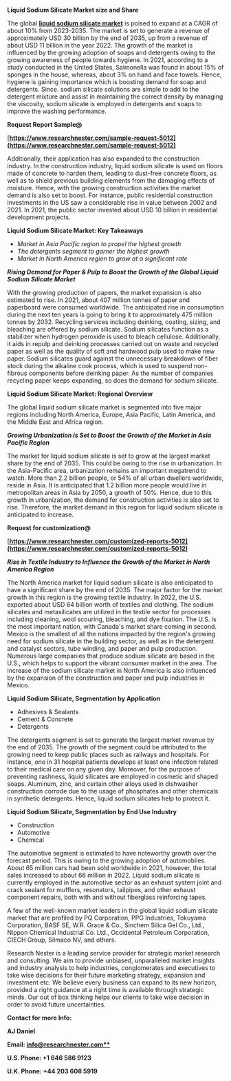 ﻿**Liquid Sodium Silicate Market size and Share**

The global [**liquid sodium silicate market**](https://www.researchnester.com/reports/liquid-sodium-silicate-market/5012) is poised to expand at a CAGR of about 10% from 2023-2035. The market is set to generate a revenue of approximately USD 30 billion by the end of 2035, up from a revenue of about USD 11 billion in the year 2022. The growth of the market is influenced by the growing adoption of soaps and detergents owing to the growing awareness of people towards hygiene. In 2021, according to a study conducted in the United States, Salmonella was found in about 15% of sponges in the house, whereas, about 3% on hand and face towels. Hence, hygiene is gaining importance which is boosting demand for soap and detergents. Since. sodium silicate solutions are simple to add to the detergent mixture and assist in maintaining the correct density by managing the viscosity, sodium silicate is employed in detergents and soaps to improve the washing performance. 

**Request Report Sample@**   

[**https://www.researchnester.com/sample-request-5012](https://www.researchnester.com/sample-request-5012)** 

Additionally, their application has also expanded to the construction industry. In the construction industry, liquid sodium silicate is used on floors made of concrete to harden them, leading to dust-free concrete floors, as well as to shield previous building elements from the damaging effects of moisture. Hence, with the growing construction activities the market demand is also set to boost. For instance, public residential construction investments in the US saw a considerable rise in value between 2002 and 2021. In 2021, the public sector invested about USD 10 billion in residential development projects. 

**Liquid Sodium Silicate Market: Key Takeaways**  

- *Market in Asia Pacific region to propel the highest growth* 
- *The detergents segment to garner the highest growth*
- *Market in North America region to grow at a significant rate*

***Rising Demand for Paper & Pulp to Boost the Growth of the Global Liquid Sodium Silicate Market***

With the growing production of papers, the market expansion is also estimated to rise. In 2021, about 407 million tonnes of paper and paperboard were consumed worldwide. The anticipated rise in consumption during the next ten years is going to bring it to approximately 475 million tonnes by 2032. Recycling services including deinking, coating, sizing, and bleaching are offered by sodium silicate. Sodium silicates function as a stabilizer when hydrogen peroxide is used to bleach cellulose. Additionally, it aids in repulp and deinking processes carried out on waste and recycled paper as well as the quality of soft and hardwood pulp used to make new paper. Sodium silicates guard against the unnecessary breakdown of fiber stock during the alkaline cook process, which is used to suspend non-fibrous components before deinking paper. As the number of companies recycling paper keeps expanding, so does the demand for sodium silicate. 

**Liquid Sodium Silicate Market: Regional Overview** 

The global liquid sodium silicate market is segmented into five major regions including North America, Europe, Asia Pacific, Latin America, and the Middle East and Africa region. 

***Growing Urbanization is Set to Boost the Growth of the Market in Asia Pacific Region*** 

The market for liquid sodium silicate is set to grow at the largest market share by the end of 2035. This could be owing to the rise in urbanization. In the Asia-Pacific area, urbanization remains an important megatrend to watch. More than 2.2 billion people, or 54% of all urban dwellers worldwide, reside in Asia. It is anticipated that 1.2 billion more people would live in metropolitan areas in Asia by 2050, a growth of 50%. Hence, due to this growth in urbanization, the demand for construction activities is also set to rise. Therefore, the market demand in this region for liquid sodium silicate is anticipated to increase. 

**Request for customization@**     

[**https://www.researchnester.com/customized-reports-5012](https://www.researchnester.com/customized-reports-5012)** 

***Rise in Textile Industry to Influence the Growth of the Market in North America Region*** 

The North America market for liquid sodium silicate is also anticipated to have a significant share by the end of 2035. The major factor for the market growth in this region is the growing textile industry. In 2022, the U.S. exported about USD 64 billion worth of textiles and clothing. The sodium silicates and metasilicates are utilized in the textile sector for processes including cleaning, wool scouring, bleaching, and dye fixation. The U.S. is the most important nation, with Canada's market share coming in second. Mexico is the smallest of all the nations impacted by the region's growing need for sodium silicate in the building sector, as well as in the detergent and catalyst sectors, tube winding, and paper and pulp production. Numerous large companies that produce sodium silicate are based in the U.S., which helps to support the vibrant consumer market in the area. The increase of the sodium silicate market in North America is also influenced by the expansion of the construction and paper and pulp industries in Mexico. 

**Liquid Sodium Silicate, Segmentation by Application** 

- Adhesives & Sealants 
- Cement & Concrete 
- Detergents 

The detergents segment is set to generate the largest market revenue by the end of 2035. The growth of the segment could be attributed to the growing need to keep public places such as railways and hospitals. For instance, one in 31 hospital patients develops at least one infection related to their medical care on any given day. Moreover, for the purpose of preventing rashness, liquid silicates are employed in cosmetic and shaped soaps. Aluminum, zinc, and certain other alloys used in dishwasher construction corrode due to the usage of phosphates and other chemicals in synthetic detergents. Hence, liquid sodium silicates help to protect it. 

**Liquid Sodium Silicate, Segmentation by End Use Industry** 

- Construction 
- Automotive 
- Chemical 

The automotive segment is estimated to have noteworthy growth over the forecast period. This is owing to the growing adoption of automobiles. About 65 million cars had been sold worldwide in 2021, however, the total sales increased to about 66 million in 2022. Liquid sodium silicate is currently employed in the automotive sector as an exhaust system joint and crack sealant for mufflers, resonators, tailpipes, and other exhaust component repairs, both with and without fiberglass reinforcing tapes. 

A few of the well-known market leaders in the global liquid sodium silicate market that are profiled by PQ Corporation, PPG Industries, Tokuyama Corporation, BASF SE, W.R. Grace & Co., Sinchem Silica Gel Co., Ltd., Nippon Chemical Industrial Co. Ltd., Occidental Petroleum Corporation, CIECH Group, Silmaco NV, and others. 

Research Nester is a leading service provider for strategic market research and consulting. We aim to provide unbiased, unparalleled market insights and industry analysis to help industries, conglomerates and executives to take wise decisions for their future marketing strategy, expansion and investment etc. We believe every business can expand to its new horizon, provided a right guidance at a right time is available through strategic minds. Our out of box thinking helps our clients to take wise decision in order to avoid future uncertainties.

**Contact for more Info:**

**AJ Daniel**

**Email: [info@researchnester.com**](mailto:info@researchnester.com)**

**U.S. Phone: +1 646 586 9123** 

**U.K. Phone: +44 203 608 5919**

